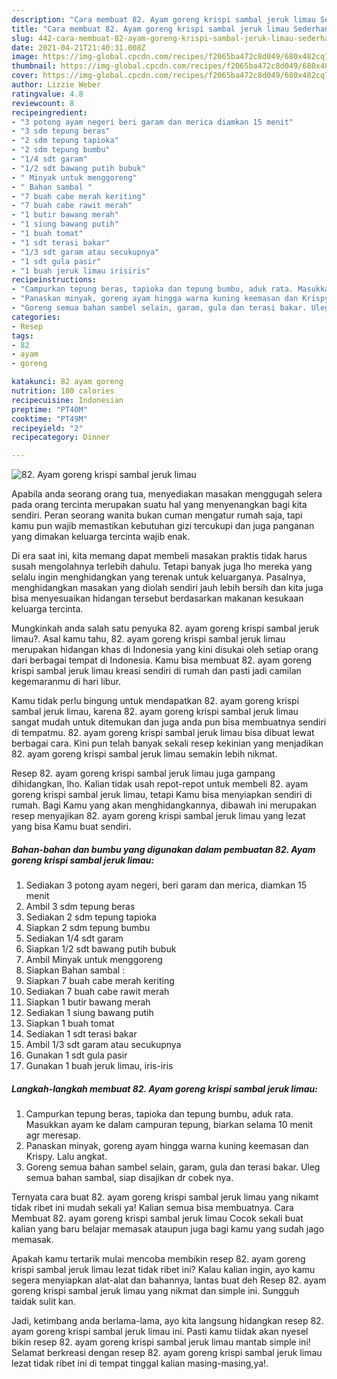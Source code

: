 ```yaml
---
description: "Cara membuat 82. Ayam goreng krispi sambal jeruk limau Sederhana Untuk Jualan"
title: "Cara membuat 82. Ayam goreng krispi sambal jeruk limau Sederhana Untuk Jualan"
slug: 442-cara-membuat-82-ayam-goreng-krispi-sambal-jeruk-limau-sederhana-untuk-jualan
date: 2021-04-21T21:40:31.008Z
image: https://img-global.cpcdn.com/recipes/f2065ba472c8d049/680x482cq70/82-ayam-goreng-krispi-sambal-jeruk-limau-foto-resep-utama.jpg
thumbnail: https://img-global.cpcdn.com/recipes/f2065ba472c8d049/680x482cq70/82-ayam-goreng-krispi-sambal-jeruk-limau-foto-resep-utama.jpg
cover: https://img-global.cpcdn.com/recipes/f2065ba472c8d049/680x482cq70/82-ayam-goreng-krispi-sambal-jeruk-limau-foto-resep-utama.jpg
author: Lizzie Weber
ratingvalue: 4.8
reviewcount: 8
recipeingredient:
- "3 potong ayam negeri beri garam dan merica diamkan 15 menit"
- "3 sdm tepung beras"
- "2 sdm tepung tapioka"
- "2 sdm tepung bumbu"
- "1/4 sdt garam"
- "1/2 sdt bawang putih bubuk"
- " Minyak untuk menggoreng"
- " Bahan sambal "
- "7 buah cabe merah keriting"
- "7 buah cabe rawit merah"
- "1 butir bawang merah"
- "1 siung bawang putih"
- "1 buah tomat"
- "1 sdt terasi bakar"
- "1/3 sdt garam atau secukupnya"
- "1 sdt gula pasir"
- "1 buah jeruk limau irisiris"
recipeinstructions:
- "Campurkan tepung beras, tapioka dan tepung bumbu, aduk rata. Masukkan ayam ke dalam campuran tepung, biarkan selama 10 menit agr meresap."
- "Panaskan minyak, goreng ayam hingga warna kuning keemasan dan Krispy. Lalu angkat."
- "Goreng semua bahan sambel selain, garam, gula dan terasi bakar. Uleg semua bahan sambal, siap disajikan dr cobek nya."
categories:
- Resep
tags:
- 82
- ayam
- goreng

katakunci: 82 ayam goreng 
nutrition: 180 calories
recipecuisine: Indonesian
preptime: "PT40M"
cooktime: "PT49M"
recipeyield: "2"
recipecategory: Dinner

---
```



![82. Ayam goreng krispi sambal jeruk limau](https://img-global.cpcdn.com/recipes/f2065ba472c8d049/680x482cq70/82-ayam-goreng-krispi-sambal-jeruk-limau-foto-resep-utama.jpg)

Apabila anda seorang orang tua, menyediakan masakan menggugah selera pada orang tercinta merupakan suatu hal yang menyenangkan bagi kita sendiri. Peran seorang  wanita bukan cuman mengatur rumah saja, tapi kamu pun wajib memastikan kebutuhan gizi tercukupi dan juga panganan yang dimakan keluarga tercinta wajib enak.

Di era  saat ini, kita memang dapat membeli masakan praktis tidak harus susah mengolahnya terlebih dahulu. Tetapi banyak juga lho mereka yang selalu ingin menghidangkan yang terenak untuk keluarganya. Pasalnya, menghidangkan masakan yang diolah sendiri jauh lebih bersih dan kita juga bisa menyesuaikan hidangan tersebut berdasarkan makanan kesukaan keluarga tercinta. 



Mungkinkah anda salah satu penyuka 82. ayam goreng krispi sambal jeruk limau?. Asal kamu tahu, 82. ayam goreng krispi sambal jeruk limau merupakan hidangan khas di Indonesia yang kini disukai oleh setiap orang dari berbagai tempat di Indonesia. Kamu bisa membuat 82. ayam goreng krispi sambal jeruk limau kreasi sendiri di rumah dan pasti jadi camilan kegemaranmu di hari libur.

Kamu tidak perlu bingung untuk mendapatkan 82. ayam goreng krispi sambal jeruk limau, karena 82. ayam goreng krispi sambal jeruk limau sangat mudah untuk ditemukan dan juga anda pun bisa membuatnya sendiri di tempatmu. 82. ayam goreng krispi sambal jeruk limau bisa dibuat lewat berbagai cara. Kini pun telah banyak sekali resep kekinian yang menjadikan 82. ayam goreng krispi sambal jeruk limau semakin lebih nikmat.

Resep 82. ayam goreng krispi sambal jeruk limau juga gampang dihidangkan, lho. Kalian tidak usah repot-repot untuk membeli 82. ayam goreng krispi sambal jeruk limau, tetapi Kamu bisa menyiapkan sendiri di rumah. Bagi Kamu yang akan menghidangkannya, dibawah ini merupakan resep menyajikan 82. ayam goreng krispi sambal jeruk limau yang lezat yang bisa Kamu buat sendiri.

<!--inarticleads1-->

##### Bahan-bahan dan bumbu yang digunakan dalam pembuatan 82. Ayam goreng krispi sambal jeruk limau:

1. Sediakan 3 potong ayam negeri, beri garam dan merica, diamkan 15 menit
1. Ambil 3 sdm tepung beras
1. Sediakan 2 sdm tepung tapioka
1. Siapkan 2 sdm tepung bumbu
1. Sediakan 1/4 sdt garam
1. Siapkan 1/2 sdt bawang putih bubuk
1. Ambil  Minyak untuk menggoreng
1. Siapkan  Bahan sambal :
1. Siapkan 7 buah cabe merah keriting
1. Sediakan 7 buah cabe rawit merah
1. Siapkan 1 butir bawang merah
1. Sediakan 1 siung bawang putih
1. Siapkan 1 buah tomat
1. Sediakan 1 sdt terasi bakar
1. Ambil 1/3 sdt garam atau secukupnya
1. Gunakan 1 sdt gula pasir
1. Gunakan 1 buah jeruk limau, iris-iris




<!--inarticleads2-->

##### Langkah-langkah membuat 82. Ayam goreng krispi sambal jeruk limau:

1. Campurkan tepung beras, tapioka dan tepung bumbu, aduk rata. Masukkan ayam ke dalam campuran tepung, biarkan selama 10 menit agr meresap.
1. Panaskan minyak, goreng ayam hingga warna kuning keemasan dan Krispy. Lalu angkat.
1. Goreng semua bahan sambel selain, garam, gula dan terasi bakar. Uleg semua bahan sambal, siap disajikan dr cobek nya.




Ternyata cara buat 82. ayam goreng krispi sambal jeruk limau yang nikamt tidak ribet ini mudah sekali ya! Kalian semua bisa membuatnya. Cara Membuat 82. ayam goreng krispi sambal jeruk limau Cocok sekali buat kalian yang baru belajar memasak ataupun juga bagi kamu yang sudah jago memasak.

Apakah kamu tertarik mulai mencoba membikin resep 82. ayam goreng krispi sambal jeruk limau lezat tidak ribet ini? Kalau kalian ingin, ayo kamu segera menyiapkan alat-alat dan bahannya, lantas buat deh Resep 82. ayam goreng krispi sambal jeruk limau yang nikmat dan simple ini. Sungguh taidak sulit kan. 

Jadi, ketimbang anda berlama-lama, ayo kita langsung hidangkan resep 82. ayam goreng krispi sambal jeruk limau ini. Pasti kamu tiidak akan nyesel bikin resep 82. ayam goreng krispi sambal jeruk limau mantab simple ini! Selamat berkreasi dengan resep 82. ayam goreng krispi sambal jeruk limau lezat tidak ribet ini di tempat tinggal kalian masing-masing,ya!.

